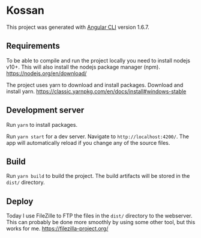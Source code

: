 # Kossan

This project was generated with [Angular CLI](https://github.com/angular/angular-cli) version 1.6.7.

## Requirements

To be able to compile and run the project locally you need to install nodejs v10+. This will also install the nodejs package manager (npm).
https://nodejs.org/en/download/

The project uses yarn to download and install packages. Download and install yarn.
https://classic.yarnpkg.com/en/docs/install#windows-stable

## Development server

Run `yarn` to install packages.

Run `yarn start` for a dev server. Navigate to `http://localhost:4200/`. The app will automatically reload if you change any of the source files.

## Build

Run `yarn build` to build the project. The build artifacts will be stored in the `dist/` directory.

## Deploy

Today I use FileZille to FTP the files in the `dist/` directory to the webserver. This can probably be done more smoothly by using some other tool, but this works for me.
https://filezilla-project.org/

